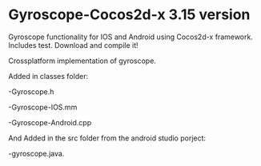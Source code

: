 # Gyroscope-Cocos2d-x 3.15 version
Gyroscope functionality for IOS and Android using Cocos2d-x framework. Includes test. Download and compile it!

Crossplatform implementation of gyroscope.


Added in classes folder:

-Gyroscope.h

-Gyroscope-IOS.mm

-Gyroscope-Android.cpp



And Added in the src folder from the android studio porject:

-gyroscope.java.


